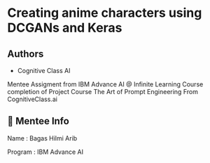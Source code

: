 
# Creating anime characters using DCGANs and Keras





## Authors

- Cognitive Class AI

Mentee Assigment from IBM Advance AI @ Infinite Learning Course completion of Project Course The Art of Prompt Engineering From CognitiveClass.ai
## 🚀 Mentee Info
Name : Bagas Hilmi Arib

Program : IBM Advance AI

